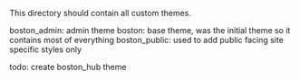 This directory should contain all custom themes.

boston_admin: admin theme
boston: base theme, was the initial theme so it contains most of everything
boston_public: used to add public facing site specific styles only

todo:
create boston_hub theme
